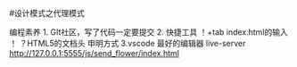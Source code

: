 #设计模式之代理模式

编程素养
    1. GIt社区，写了代码一定要提交
    2. 快捷工具
        ！+tab   index.html的输入
        ！ ？HTML5的文档头 申明方式
    3.vscode 最好的编辑器
        live-server 
        http://127.0.0.1:5555/js/send_flower/index.html